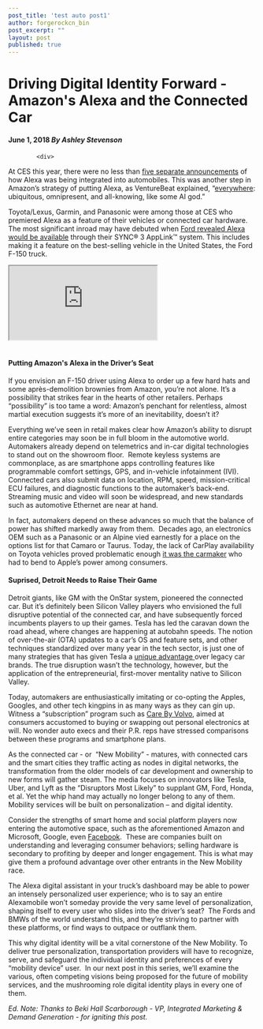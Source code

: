 ```yaml
---
post_title: 'test auto post1'
author: forgerockcn_bin
post_excerpt: ""
layout: post
published: true
---
```


<h1>
<span>Driving Digital Identity Forward - Amazon's Alexa and the Connected Car</span>
</h1>
  

  <h4>
<span>June 1, 2018</span> <cite>By Ashley Stevenson</cite>
</h4>

  <div>
  
            <div>
<p>At CES this year, there were no less than <a href="https://venturebeat.com/2018/01/13/5-ces-announcements-that-put-alexa-inside-cars/">five separate announcements</a> of how Alexa was being integrated into automobiles. This was another step in Amazon’s strategy of putting Alexa, as VentureBeat explained, “<a href="https://venturebeat.com/2017/10/24/alexa-vp-voice-wont-kill-the-graphical-user-interface/">everywhere</a>: ubiquitous, omnipresent, and all-knowing, like some AI god.”</p>

<p>Toyota/Lexus, Garmin, and Panasonic were among those at CES who premiered Alexa as a feature of their vehicles or connected car hardware. The most significant inroad may have debuted when <a href="https://media.ford.com/content/fordmedia/fna/us/en/news/2017/01/04/alexa-car-ford-amazon-shop-search-home.html">Ford revealed Alexa would be available</a> through their SYNC® 3 AppLink™ system. This includes making it a feature on the best-selling vehicle in the United States, the Ford F-150 truck.</p>

<iframe src="https://www.youtube.com/embed/cHWvpa8Ge58"></iframe>
<br><br><h4>Putting Amazon's Alexa in the Driver’s Seat</h4>

<p>If you envision an F-150 driver using Alexa to order up a few hard hats and some après-demolition brownies from Amazon, you’re not alone. It’s a possibility that strikes fear in the hearts of other retailers. Perhaps “possibility” is too tame a word: Amazon’s penchant for relentless, almost martial execution suggests it’s more of an inevitability, doesn’t it?</p>

<p>Everything we’ve seen in retail makes clear how Amazon’s ability to disrupt entire categories may soon be in full bloom in the automotive world. Automakers already depend on telemetrics and in-car digital technologies to stand out on the showroom floor.  Remote keyless systems are commonplace, as are smartphone apps controlling features like programmable comfort settings, GPS, and in-vehicle infotainment (IVI). Connected cars also submit data on location, RPM, speed, mission-critical ECU failures, and diagnostic functions to the automaker’s back-end. Streaming music and video will soon be widespread, and new standards such as automotive Ethernet are near at hand.</p>

<p>In fact, automakers depend on these advances so much that the balance of power has shifted markedly away from them.  Decades ago, an electronics OEM such as a Panasonic or an Alpine vied earnestly for a place on the options list for that Camaro or Taurus. Today, the lack of CarPlay availability on Toyota vehicles proved problematic enough <a href="https://www.theverge.com/2018/1/15/16892804/toyota-lexus-apple-carplay-2019-models-avalon-naims-detroit-2018">it was the carmaker</a> who had to bend to Apple’s power among consumers.</p>

<h4>Suprised, Detroit Needs to Raise Their Game</h4>

<p>Detroit giants, like GM with the OnStar system, pioneered the connected car. But it’s definitely been Silicon Valley players who envisioned the full disruptive potential of the connected car, and have subsequently forced incumbents players to up their games. Tesla has led the caravan down the road ahead, where changes are happening at autobahn speeds. The notion of over-the-air (OTA) updates to a car’s OS and feature sets, and other techniques standardized over many year in the tech sector, is just one of many strategies that has given Tesla a <a href="https://electrek.co/2017/07/19/tesla-software-updates-vs-auto-industry/">unique advantage </a>over legacy car brands. The true disruption wasn’t the technology, however, but the application of the entrepreneurial, first-mover mentality native to Silicon Valley.</p>

<p>Today, automakers are enthusiastically imitating or co-opting the Apples, Googles, and other tech kingpins in as many ways as they can gin up. Witness a “subscription” program such as <a href="https://www.theverge.com/2017/11/30/16720830/volvo-suv-subscription-plan-600-la-auto-show-2017">Care By Volvo</a>, aimed at consumers accustomed to buying or swapping out personal electronics at will. No wonder auto execs and their P.R. reps have stressed comparisons between these programs and smartphone plans.</p>

<p>As the connected car - or  “New Mobility” - matures, with connected cars and the smart cities they traffic acting as nodes in digital networks, the transformation from the older models of car development and ownership to new forms will gather steam. The media focuses on innovators like Tesla, Uber, and Lyft as the “Disruptors Most Likely” to supplant GM, Ford, Honda, et al. Yet the whip hand may actually no longer belong to any of them. Mobility services will be built on personalization – and digital identity.</p>

<p>Consider the strengths of smart home and social platform players now entering the automotive space, such as the aforementioned Amazon and Microsoft, Google, even <a href="https://www.forbes.com/forbes/welcome/?toURL=https://www.forbes.com/sites/sarwantsingh/2017/09/14/is-facebook-building-an-autonomous-car/&amp;refURL=https://www.google.com/&amp;referrer=https://www.google.com/">Facebook</a>.  These are companies built on understanding and leveraging consumer behaviors; selling hardware is secondary to profiting by deeper and longer engagement. This is what may give them a profound advantage over other entrants in the New Mobility race.</p>

<p>The Alexa digital assistant in your truck’s dashboard may be able to power an intensely personalized user experience; who is to say an entire Alexamobile won’t someday provide the very same level of personalization, shaping itself to every user who slides into the driver’s seat?  The Fords and BMWs of the world understand this, and they’re striving to partner with these platforms, or find ways to outpace or outflank them.</p>

<p>This why digital identity will be a vital cornerstone of the New Mobility. To deliver true personalization, transportation providers will have to recognize, serve, and safeguard the individual identity and preferences of every “mobility device” user.  In our next post in this series, we’ll examine the various, often competing visions being proposed for the future of mobility services, and the mushrooming role digital identity plays in every one of them.</p>

<p><em>Ed. Note: Thanks to Beki Hall Scarborough - VP, Integrated Marketing &amp; Demand Generation - for igniting this post.</em></p>

<p> </p>
</div>
      
  </div>
